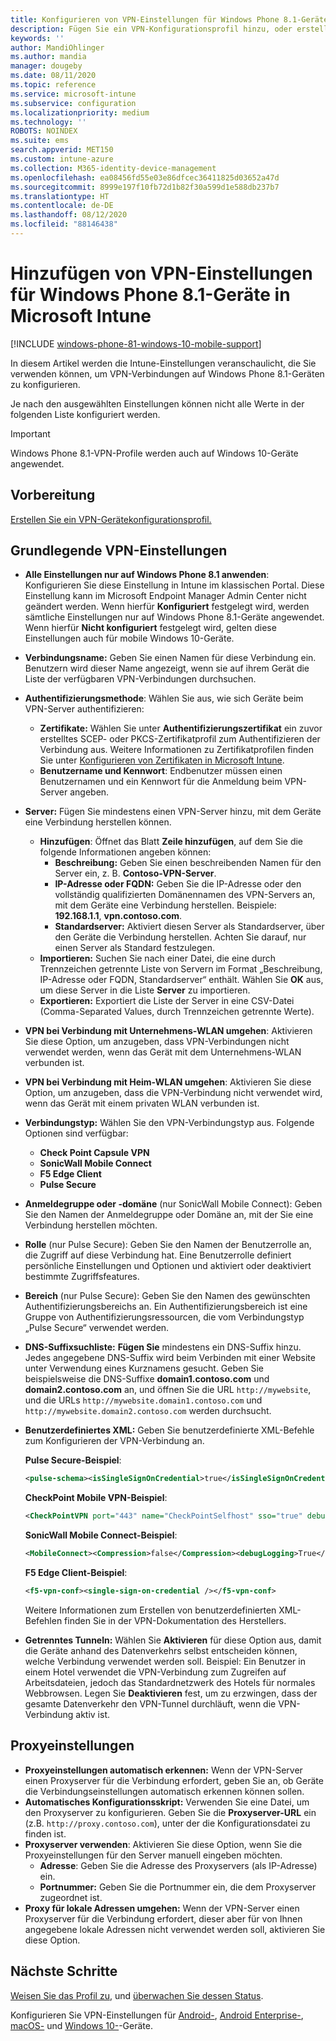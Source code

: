 ```yaml
---
title: Konfigurieren von VPN-Einstellungen für Windows Phone 8.1-Geräte in Microsoft Intune – Azure | Microsoft-Dokumentation
description: Fügen Sie ein VPN-Konfigurationsprofil hinzu, oder erstellen Sie ein solches Profil mithilfe der VPN-Konfigurationseinstellungen (Virtual Private Network), einschließlich der Verbindungsdetails und der Proxyeinstellungen, die die IP- oder FQDN-Adresse und den TCP-Port enthalten müssen, in Microsoft Intune auf Geräten mit Windows Phone 8.1.
keywords: ''
author: MandiOhlinger
ms.author: mandia
manager: dougeby
ms.date: 08/11/2020
ms.topic: reference
ms.service: microsoft-intune
ms.subservice: configuration
ms.localizationpriority: medium
ms.technology: ''
ROBOTS: NOINDEX
ms.suite: ems
search.appverid: MET150
ms.custom: intune-azure
ms.collection: M365-identity-device-management
ms.openlocfilehash: ea08456fd55e03e86dfcec36411825d03652a47d
ms.sourcegitcommit: 8999e197f10fb72d1b82f30a599d1e588db237b7
ms.translationtype: HT
ms.contentlocale: de-DE
ms.lasthandoff: 08/12/2020
ms.locfileid: "88146438"
---
```

# <a name="add-vpn-settings-on-windows-phone-81-devices-in-microsoft-intune"></a>Hinzufügen von VPN-Einstellungen für Windows Phone 8.1-Geräte in Microsoft Intune

[!INCLUDE [windows-phone-81-windows-10-mobile-support](../includes/windows-phone-81-windows-10-mobile-support.md)]

In diesem Artikel werden die Intune-Einstellungen veranschaulicht, die Sie verwenden können, um VPN-Verbindungen auf Windows Phone 8.1-Geräten zu konfigurieren. 

Je nach den ausgewählten Einstellungen können nicht alle Werte in der folgenden Liste konfiguriert werden.

>[!IMPORTANT]
>Windows Phone 8.1-VPN-Profile werden auch auf Windows 10-Geräte angewendet.

## <a name="before-you-begin"></a>Vorbereitung

[Erstellen Sie ein VPN-Gerätekonfigurationsprofil.](vpn-settings-configure.md)

## <a name="base-vpn-settings"></a>Grundlegende VPN-Einstellungen

- **Alle Einstellungen nur auf Windows Phone 8.1 anwenden**: Konfigurieren Sie diese Einstellung in Intune im klassischen Portal. Diese Einstellung kann im Microsoft Endpoint Manager Admin Center nicht geändert werden. Wenn hierfür **Konfiguriert** festgelegt wird, werden sämtliche Einstellungen nur auf Windows Phone 8.1-Geräte angewendet. Wenn hierfür **Nicht konfiguriert** festgelegt wird, gelten diese Einstellungen auch für mobile Windows 10-Geräte.
- **Verbindungsname:** Geben Sie einen Namen für diese Verbindung ein. Benutzern wird dieser Name angezeigt, wenn sie auf ihrem Gerät die Liste der verfügbaren VPN-Verbindungen durchsuchen.
- **Authentifizierungsmethode**: Wählen Sie aus, wie sich Geräte beim VPN-Server authentifizieren:
  - **Zertifikate:** Wählen Sie unter **Authentifizierungszertifikat** ein zuvor erstelltes SCEP- oder PKCS-Zertifikatprofil zum Authentifizieren der Verbindung aus. Weitere Informationen zu Zertifikatprofilen finden Sie unter [Konfigurieren von Zertifikaten in Microsoft Intune](../protect/certificates-configure.md).
  - **Benutzername und Kennwort**: Endbenutzer müssen einen Benutzernamen und ein Kennwort für die Anmeldung beim VPN-Server angeben.
- **Server:** Fügen Sie mindestens einen VPN-Server hinzu, mit dem Geräte eine Verbindung herstellen können.
  - **Hinzufügen**: Öffnet das Blatt **Zeile hinzufügen**, auf dem Sie die folgende Informationen angeben können:
    - **Beschreibung:** Geben Sie einen beschreibenden Namen für den Server ein, z. B. **Contoso-VPN-Server**.
    - **IP-Adresse oder FQDN:** Geben Sie die IP-Adresse oder den vollständig qualifizierten Domänennamen des VPN-Servers an, mit dem Geräte eine Verbindung herstellen. Beispiele: **192.168.1.1**, **vpn.contoso.com**.
    - **Standardserver:** Aktiviert diesen Server als Standardserver, über den Geräte die Verbindung herstellen. Achten Sie darauf, nur einen Server als Standard festzulegen.
  - **Importieren:** Suchen Sie nach einer Datei, die eine durch Trennzeichen getrennte Liste von Servern im Format „Beschreibung, IP-Adresse oder FQDN, Standardserver“ enthält. Wählen Sie **OK** aus, um diese Server in die Liste **Server** zu importieren.
  - **Exportieren:** Exportiert die Liste der Server in eine CSV-Datei (Comma-Separated Values, durch Trennzeichen getrennte Werte).

- **VPN bei Verbindung mit Unternehmens-WLAN umgehen**: Aktivieren Sie diese Option, um anzugeben, dass VPN-Verbindungen nicht verwendet werden, wenn das Gerät mit dem Unternehmens-WLAN verbunden ist.
- **VPN bei Verbindung mit Heim-WLAN umgehen**: Aktivieren Sie diese Option, um anzugeben, dass die VPN-Verbindung nicht verwendet wird, wenn das Gerät mit einem privaten WLAN verbunden ist.

- **Verbindungstyp:** Wählen Sie den VPN-Verbindungstyp aus. Folgende Optionen sind verfügbar:
  - **Check Point Capsule VPN**
  - **SonicWall Mobile Connect**
  - **F5 Edge Client**
  - **Pulse Secure**

- **Anmeldegruppe oder -domäne** (nur SonicWall Mobile Connect): Geben Sie den Namen der Anmeldegruppe oder Domäne an, mit der Sie eine Verbindung herstellen möchten.
- **Rolle** (nur Pulse Secure): Geben Sie den Namen der Benutzerrolle an, die Zugriff auf diese Verbindung hat. Eine Benutzerrolle definiert persönliche Einstellungen und Optionen und aktiviert oder deaktiviert bestimmte Zugriffsfeatures.
- **Bereich** (nur Pulse Secure): Geben Sie den Namen des gewünschten Authentifizierungsbereichs an. Ein Authentifizierungsbereich ist eine Gruppe von Authentifizierungsressourcen, die vom Verbindungstyp „Pulse Secure“ verwendet werden.

- **DNS-Suffixsuchliste:** **Fügen Sie** mindestens ein DNS-Suffix hinzu. Jedes angegebene DNS-Suffix wird beim Verbinden mit einer Website unter Verwendung eines Kurznamens gesucht. Geben Sie beispielsweise die DNS-Suffixe **domain1.contoso.com** und **domain2.contoso.com** an, und öffnen Sie die URL `http://mywebsite`, und die URLs `http://mywebsite.domain1.contoso.com` und `http://mywebsite.domain2.contoso.com` werden durchsucht.

- **Benutzerdefiniertes XML:** Geben Sie benutzerdefinierte XML-Befehle zum Konfigurieren der VPN-Verbindung an.

  **Pulse Secure-Beispiel**:

  ```xml
  <pulse-schema><isSingleSignOnCredential>true</isSingleSignOnCredential></pulse-schema>
  ```

  **CheckPoint Mobile VPN-Beispiel**:

  ```xml
  <CheckPointVPN port="443" name="CheckPointSelfhost" sso="true" debug="3" />
  ```

  **SonicWall Mobile Connect-Beispiel**:

  ```xml
  <MobileConnect><Compression>false</Compression><debugLogging>True</debugLogging><packetCapture>False</packetCapture></MobileConnect>
  ```

  **F5 Edge Client-Beispiel**:

  ```xml
  <f5-vpn-conf><single-sign-on-credential /></f5-vpn-conf>
  ```

  Weitere Informationen zum Erstellen von benutzerdefinierten XML-Befehlen finden Sie in der VPN-Dokumentation des Herstellers.

- **Getrenntes Tunneln:** Wählen Sie **Aktivieren** für diese Option aus, damit die Geräte anhand des Datenverkehrs selbst entscheiden können, welche Verbindung verwendet werden soll. Beispiel: Ein Benutzer in einem Hotel verwendet die VPN-Verbindung zum Zugreifen auf Arbeitsdateien, jedoch das Standardnetzwerk des Hotels für normales Webbrowsen. Legen Sie **Deaktivieren** fest, um zu erzwingen, dass der gesamte Datenverkehr den VPN-Tunnel durchläuft, wenn die VPN-Verbindung aktiv ist.

## <a name="proxy-settings"></a>Proxyeinstellungen

- **Proxyeinstellungen automatisch erkennen:** Wenn der VPN-Server einen Proxyserver für die Verbindung erfordert, geben Sie an, ob Geräte die Verbindungseinstellungen automatisch erkennen können sollen.
- **Automatisches Konfigurationsskript:** Verwenden Sie eine Datei, um den Proxyserver zu konfigurieren. Geben Sie die **Proxyserver-URL** ein (z.B. `http://proxy.contoso.com`), unter der die Konfigurationsdatei zu finden ist.
- **Proxyserver verwenden**: Aktivieren Sie diese Option, wenn Sie die Proxyeinstellungen für den Server manuell eingeben möchten.
  - **Adresse**: Geben Sie die Adresse des Proxyservers (als IP-Adresse) ein.
  - **Portnummer:** Geben Sie die Portnummer ein, die dem Proxyserver zugeordnet ist.
- **Proxy für lokale Adressen umgehen:** Wenn der VPN-Server einen Proxyserver für die Verbindung erfordert, dieser aber für von Ihnen angegebene lokale Adressen nicht verwendet werden soll, aktivieren Sie diese Option.

## <a name="next-steps"></a>Nächste Schritte

[Weisen Sie das Profil zu](device-profile-assign.md), und [überwachen Sie dessen Status](device-profile-monitor.md).

Konfigurieren Sie VPN-Einstellungen für [Android-](vpn-settings-android.md), [Android Enterprise-](vpn-settings-android-enterprise.md), [macOS-](vpn-settings-macos.md) und [Windows 10-](vpn-settings-windows-10.md)-Geräte.
